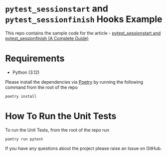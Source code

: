 # `pytest_sessionstart` and `pytest_sessionfinish` Hooks Example

This repo contains the sample code for the article - [pytest_sessionstart and pytest_sessionfinish (A Complete Guide)](https://pytest-with-eric.com/hooks/pytest-sessionstart-sessionfinish/)


# Requirements
* Python (3.12)

Please install the dependencies via [Poetry](https://python-poetry.org/) by running the following command from the root of the repo 
```shell
poetry install
```

# How To Run the Unit Tests
To run the Unit Tests, from the root of the repo run
```shell
poetry run pytest
```

If you have any questions about the project please raise an Issue on GitHub. 